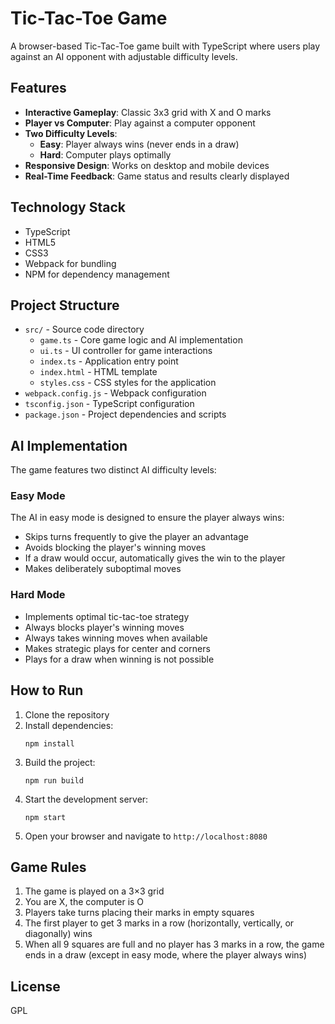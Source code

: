 # Tic-Tac-Toe Game

A browser-based Tic-Tac-Toe game built with TypeScript where users play against an AI opponent with adjustable difficulty levels.

## Features

- **Interactive Gameplay**: Classic 3x3 grid with X and O marks
- **Player vs Computer**: Play against a computer opponent
- **Two Difficulty Levels**:
  - **Easy**: Player always wins (never ends in a draw)
  - **Hard**: Computer plays optimally
- **Responsive Design**: Works on desktop and mobile devices
- **Real-Time Feedback**: Game status and results clearly displayed

## Technology Stack

- TypeScript
- HTML5
- CSS3
- Webpack for bundling
- NPM for dependency management

## Project Structure

- `src/` - Source code directory
  - `game.ts` - Core game logic and AI implementation
  - `ui.ts` - UI controller for game interactions
  - `index.ts` - Application entry point
  - `index.html` - HTML template
  - `styles.css` - CSS styles for the application
- `webpack.config.js` - Webpack configuration
- `tsconfig.json` - TypeScript configuration
- `package.json` - Project dependencies and scripts

## AI Implementation

The game features two distinct AI difficulty levels:

### Easy Mode
The AI in easy mode is designed to ensure the player always wins:
- Skips turns frequently to give the player an advantage
- Avoids blocking the player's winning moves
- If a draw would occur, automatically gives the win to the player
- Makes deliberately suboptimal moves

### Hard Mode
- Implements optimal tic-tac-toe strategy
- Always blocks player's winning moves
- Always takes winning moves when available
- Makes strategic plays for center and corners
- Plays for a draw when winning is not possible

## How to Run

1. Clone the repository
2. Install dependencies:
   ```
   npm install
   ```
3. Build the project:
   ```
   npm run build
   ```
4. Start the development server:
   ```
   npm start
   ```
5. Open your browser and navigate to `http://localhost:8080`

## Game Rules

1. The game is played on a 3×3 grid
2. You are X, the computer is O
3. Players take turns placing their marks in empty squares
4. The first player to get 3 marks in a row (horizontally, vertically, or diagonally) wins
5. When all 9 squares are full and no player has 3 marks in a row, the game ends in a draw (except in easy mode, where the player always wins)

## License

GPL
